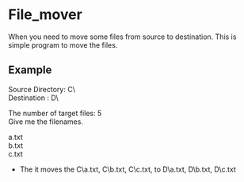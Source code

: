 # File_mover
When you need to move some files from source to destination. This is simple program to move the files.

## Example
Source Directory: C\\ \
Destination : D\\

The number of target files: 5\
Give me the filenames.

a.txt \
b.txt \
c.txt

- The it moves the C\\a.txt, C\\b.txt, C\\c.txt, to D\\a.txt, D\\b.txt, D\\c.txt
